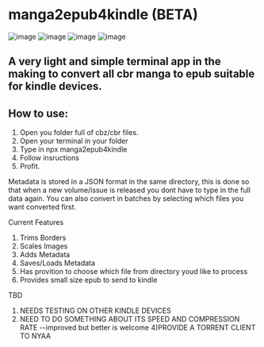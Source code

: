 # manga2epub4kindle (BETA)

![image](https://user-images.githubusercontent.com/54748294/207400655-ab8cbd0c-a6d0-4431-b8ff-7dffac54b3d3.png)
![image](https://user-images.githubusercontent.com/54748294/209908442-97182533-f92e-441e-96ef-523c940b0158.png)
![image](https://user-images.githubusercontent.com/54748294/209908482-086c5be7-2613-4f7c-80e3-0cb938e7d924.png)
![image](https://user-images.githubusercontent.com/54748294/209908521-91a9f917-5386-4a00-af77-f50fc22d7e54.png)

## A very light and simple terminal app in the making to convert all cbr manga to epub suitable for kindle devices.


## How to use:
1) Open you folder full of cbz/cbr files. 
2) Open your terminal in your folder
3) Type in npx manga2epub4kindle
4) Follow insructions
5) Profit.

Metadata is stored in a JSON format in the same directory, this is done so that when a new volume/issue is released you dont have to type in the full data again. You can also convert in batches by selecting which files you want converted first.


Current Features
1) Trims Borders
2) Scales Images
3) Adds Metadata
4) Saves/Loads Metadata
5) Has provition to choose which file from directory youd like to process
6) Provides small size epub to send to kindle

TBD
1) NEEDS TESTING ON OTHER KINDLE DEVICES
3) NEED TO DO SOMETHING ABOUT ITS SPEED AND COMPRESSION RATE --improved but better is welcome
4)PROVIDE A TORRENT CLIENT TO NYAA
